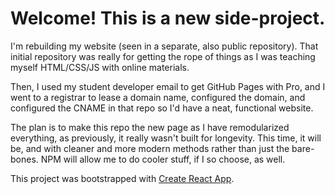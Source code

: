 # Welcome! This is a new side-project.
I'm rebuilding my website (seen in a separate, also public repository). 
That initial repository was really for getting the rope of things as I was teaching myself HTML/CSS/JS with online materials.

Then, I used my student developer email to get GitHub Pages with Pro, and I went to a registrar to lease a domain name, configured the domain, and configured the CNAME in that repo so I'd have a neat, functional website.

The plan is to make this repo the new page as I have remodularized everything, as previously, it really wasn't built for longevity. This time, it will be, and with cleaner and more modern methods rather than just the bare-bones. NPM will allow me to do cooler stuff, if I so choose, as well.


This project was bootstrapped with [Create React App](https://github.com/facebook/create-react-app).
